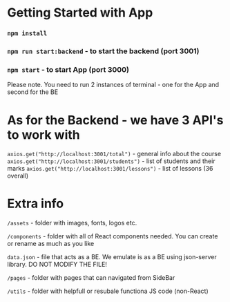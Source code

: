 # Getting Started with App

### `npm install`

### `npm run start:backend` - to start the backend (port 3001)

### `npm start` - to start App (port 3000)

Please note. You need to run 2 instances of terminal - one for the App and second for the BE

# As for the Backend - we have 3 API's to work with

`axios.get("http://localhost:3001/total")` - general info about the course
`axios.get("http://localhost:3001/students")` - list of students and their marks
`axios.get("http://localhost:3001/lessons")` - list of lessons (36 overall)

# Extra info

`/assets` - folder with images, fonts, logos etc.

`/components` - folder with all of React components needed. You can create or rename as much as you like

`data.json` - file that acts as a BE. We emulate is as a BE using json-server library. DO NOT MODIFY THE FILE!

`/pages` - folder with pages that can navigated from SideBar

`/utils` - folder with helpfull or resubale functiona JS code (non-React)

